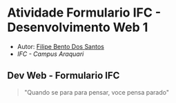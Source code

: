 # Atividade Formulario IFC - Desenvolvimento Web 1

- Autor: [Filipe Bento Dos Santos](https://github.com/FilipeBento19)
- *IFC - Campus Araquari*

## Dev Web - Formulario IFC
> "Quando se para para pensar, voce pensa parado"